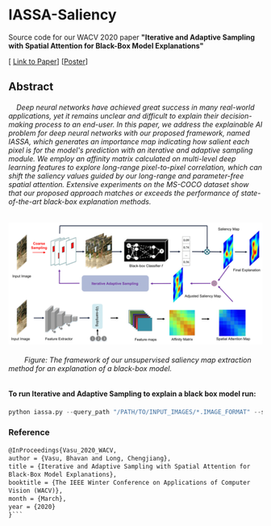 # IASSA-Saliency
Source code for our WACV 2020 paper <b> "Iterative and Adaptive Sampling with Spatial Attention for Black-Box Model Explanations" </b>

[
[Link to Paper](http://openaccess.thecvf.com/content_WACV_2020/papers/Vasu_Iterative_and_Adaptive_Sampling_with_Spatial_Attention_for_Black-Box_Model_WACV_2020_paper.pdf)]
[[Poster](https://docs.google.com/presentation/d/1QQjlXSm-UlUPNgMW-sAVNqx2co9cU_9gYDBpoRe52wQ/edit?usp=sharing)]

## Abstract
######  &nbsp;&nbsp;&nbsp;  Deep neural networks have achieved great success in many real-world applications, yet it remains unclear and difficult to explain their decision-making process to an end-user. In this paper, we address the explainable AI problem for deep neural networks with our proposed framework, named IASSA, which generates an importance map indicating how salient each pixel is for the model's prediction with an iterative and adaptive sampling module. We employ an affinity matrix calculated on multi-level deep learning features to explore long-range pixel-to-pixel correlation, which can shift the saliency values guided by our long-range and parameter-free spatial attention. Extensive experiments on the MS-COCO dataset show that our proposed approach matches or exceeds the performance of state-of-the-art black-box explanation methods.

![alt text](https://github.com/vbhavank/IASSA-Saliency/blob/master/imgs/block_diagram.png "Block diagram")

###### &nbsp;&nbsp;&nbsp;&nbsp;&nbsp;&nbsp;&nbsp; Figure: The framework of our unsupervised saliency map extraction method for an explanation of a black-box model. 

#### To run Iterative and Adaptive Sampling to explain a black box model run:
```python
python iassa.py --query_path "/PATH/TO/INPUT_IMAGES/*.IMAGE_FORMAT" --save_path /PATH/TO/SAVE/SALIENCY/MAPS/ --gt_path /PATH/TO/FOLDER/WITH/GROUNDTRUTH/ANNOTATIONS/ 
```
### Reference
```
@InProceedings{Vasu_2020_WACV,
author = {Vasu, Bhavan and Long, Chengjiang},
title = {Iterative and Adaptive Sampling with Spatial Attention for Black-Box Model Explanations},
booktitle = {The IEEE Winter Conference on Applications of Computer Vision (WACV)},
month = {March},
year = {2020}
}```
